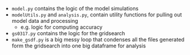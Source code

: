 * `model.py` contains the logic of the model simulations
* `modelUtils.py` and `analysis.py`, contain utility functions for pulling out model data and processing 
  * e.g. logic for computing accuracy
* `gs0317.py` contains the logic for the gridsearch
* `make_gsdf.py` is a big messy loop that condenses all the files generated form the gridsearch into one big dataframe for analysis 
